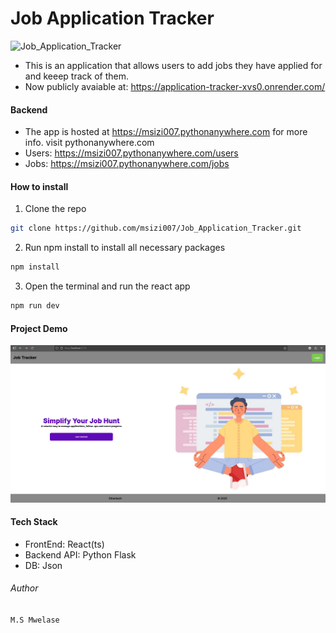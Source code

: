 # Job Application Tracker

![Job_Application_Tracker](https://socialify.git.ci/msizi007/Job_Application_Tracker/image?language=1&owner=1&name=1&stargazers=1&theme=Light)

- This is an application that allows users to add jobs they have applied for and keeep track of them.
- Now publicly avaiable at: https://application-tracker-xvs0.onrender.com/

#### Backend

- The app is hosted at https://msizi007.pythonanywhere.com for more info. visit pythonanywhere.com
- Users: https://msizi007.pythonanywhere.com/users
- Jobs: https://msizi007.pythonanywhere.com/jobs

#### How to install

1. Clone the repo

```bash
git clone https://github.com/msizi007/Job_Application_Tracker.git
```

2. Run npm install to install all necessary packages

```bash
npm install
```

3. Open the terminal and run the react app

```bash
npm run dev
```

#### Project Demo

![alt text](<Screenshot from 2025-09-23 12-34-21.png>)

#### Tech Stack

- FrontEnd: React(ts)
- Backend API: Python Flask
- DB: Json

###### Author

`M.S Mwelase`
